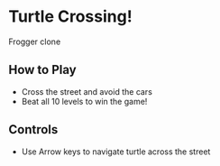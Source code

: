 # Turtle Crossing!
Frogger clone

## How to Play
- Cross the street and avoid the cars
- Beat all 10 levels to win the game!

## Controls
- Use Arrow keys to navigate turtle across the street
